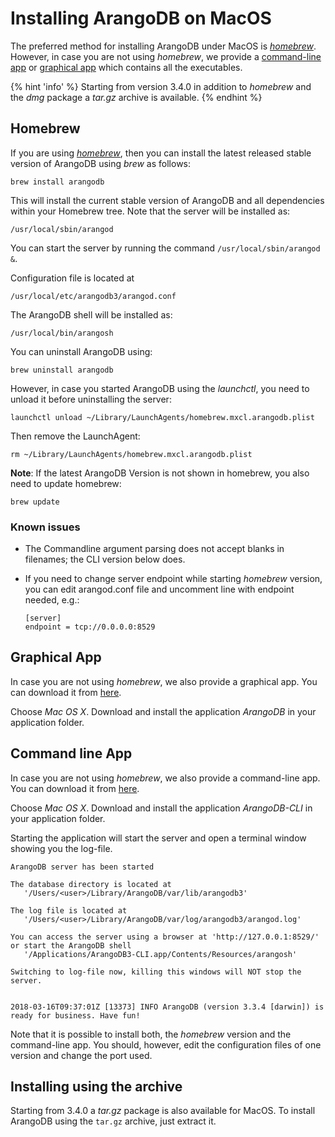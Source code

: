 Installing ArangoDB on MacOS
============================

The preferred method for installing ArangoDB under MacOS is
[_homebrew_](#homebrew). However, in case you are not using _homebrew_, we
provide a [command-line app](#command-line-app) or [graphical
app](#graphical-app) which contains all the executables.

{% hint 'info' %} Starting from version 3.4.0 in addition to 
_homebrew_ and the _dmg_ package a _tar.gz_ archive is available. 
{% endhint %}

Homebrew
--------

If you are using [_homebrew_](http://brew.sh/),
then you can install the latest released stable version of ArangoDB using *brew* as follows:

    brew install arangodb

This will install the current stable version of ArangoDB and all
dependencies within your Homebrew tree. Note that the server will be
installed as:

    /usr/local/sbin/arangod

You can start the server by running the command `/usr/local/sbin/arangod &`.

Configuration file is located at

    /usr/local/etc/arangodb3/arangod.conf

The ArangoDB shell will be installed as:

    /usr/local/bin/arangosh

You can uninstall ArangoDB using:

    brew uninstall arangodb

However, in case you started ArangoDB using the _launchctl_, you
need to unload it before uninstalling the server:

    launchctl unload ~/Library/LaunchAgents/homebrew.mxcl.arangodb.plist

Then remove the LaunchAgent:

    rm ~/Library/LaunchAgents/homebrew.mxcl.arangodb.plist

**Note**: If the latest ArangoDB Version is not shown in homebrew, you
also need to update homebrew:

    brew update

### Known issues

- The Commandline argument parsing does not accept blanks in filenames; the CLI version below does.
- If you need to change server endpoint while starting _homebrew_ version, you can edit arangod.conf 
  file and uncomment line with endpoint needed, e.g.:
      
      [server]
      endpoint = tcp://0.0.0.0:8529

Graphical App
-------------
In case you are not using _homebrew_, we also provide a graphical app. You can
download it from [here](https://www.arangodb.com/download).

Choose *Mac OS X*. Download and install the application *ArangoDB* in
your application folder.

Command line App
----------------
In case you are not using _homebrew_, we also provide a command-line app. You can
download it from [here](https://www.arangodb.com/download).

Choose *Mac OS X*. Download and install the application *ArangoDB-CLI*
in your application folder.

Starting the application will start the server and open a terminal window
showing you the log-file.

    ArangoDB server has been started

    The database directory is located at
       '/Users/<user>/Library/ArangoDB/var/lib/arangodb3'

    The log file is located at
       '/Users/<user>/Library/ArangoDB/var/log/arangodb3/arangod.log'

    You can access the server using a browser at 'http://127.0.0.1:8529/'
    or start the ArangoDB shell
       '/Applications/ArangoDB3-CLI.app/Contents/Resources/arangosh'

    Switching to log-file now, killing this windows will NOT stop the server.


    2018-03-16T09:37:01Z [13373] INFO ArangoDB (version 3.3.4 [darwin]) is ready for business. Have fun!

Note that it is possible to install both, the _homebrew_ version and the command-line
app. You should, however, edit the configuration files of one version and change
the port used.

Installing using the archive
----------------------------

Starting from 3.4.0 a _tar.gz_ package is also available for MacOS. To install ArangoDB
using the `tar.gz` archive, just extract it.
